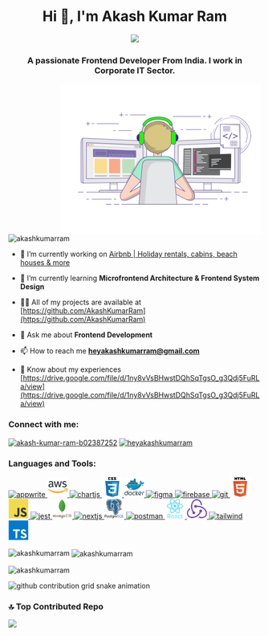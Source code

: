 <h1 align="center">Hi 👋, I'm Akash Kumar Ram</h1>
<div align="center"> <img src="https://github.com/AkashKumarRam/react-native-dating-app/assets/114729514/6dc38b74-02f4-4225-8649-e47004e82d83"> </div>
<h3 align="center">A passionate Frontend Developer From India. I work in Corporate IT Sector.</h3>
<img align="right" alt="Coding" width="400" src="https://raw.githubusercontent.com/devSouvik/devSouvik/master/gif3.gif">

<p align="left"> <img src="https://komarev.com/ghpvc/?username=akashkumarram&label=Profile%20views&color=0e75b6&style=flat" alt="akashkumarram" /> </p>

- 🔭 I’m currently working on [Airbnb | Holiday rentals, cabins, beach houses & more](https://airbnb-nine-puce.vercel.app)

- 🌱 I’m currently learning **Microfrontend Architecture & Frontend System Design**

- 👨‍💻 All of my projects are available at [https://github.com/AkashKumarRam](https://github.com/AkashKumarRam)

- 💬 Ask me about **Frontend Development**

- 📫 How to reach me **heyakashkumarram@gmail.com**

- 📄 Know about my experiences [https://drive.google.com/file/d/1ny8vVsBHwstDQhSqTgsO_g3Qdj5FuRLa/view](https://drive.google.com/file/d/1ny8vVsBHwstDQhSqTgsO_g3Qdj5FuRLa/view)

<h3 align="left">Connect with me:</h3>
<p align="left">
<a href="https://linkedin.com/in/akash-kumar-ram-b02387252" target="blank"><img align="center" src="https://raw.githubusercontent.com/rahuldkjain/github-profile-readme-generator/master/src/images/icons/Social/linked-in-alt.svg" alt="akash-kumar-ram-b02387252" height="30" width="40" /></a>
<a href="https://instagram.com/heyakashkumarram" target="blank"><img align="center" src="https://raw.githubusercontent.com/rahuldkjain/github-profile-readme-generator/master/src/images/icons/Social/instagram.svg" alt="heyakashkumarram" height="30" width="40" /></a>
</p>

<h3 align="left">Languages and Tools:</h3>
<p align="left"> <a href="https://appwrite.io" target="_blank" rel="noreferrer"> <img src="https://www.vectorlogo.zone/logos/appwriteio/appwriteio-icon.svg" alt="appwrite" width="40" height="40"/> </a> <a href="https://aws.amazon.com" target="_blank" rel="noreferrer"> <img src="https://raw.githubusercontent.com/devicons/devicon/master/icons/amazonwebservices/amazonwebservices-original-wordmark.svg" alt="aws" width="40" height="40"/> </a> <a href="https://www.chartjs.org" target="_blank" rel="noreferrer"> <img src="https://www.chartjs.org/media/logo-title.svg" alt="chartjs" width="40" height="40"/> </a> <a href="https://www.w3schools.com/css/" target="_blank" rel="noreferrer"> <img src="https://raw.githubusercontent.com/devicons/devicon/master/icons/css3/css3-original-wordmark.svg" alt="css3" width="40" height="40"/> </a> <a href="https://www.docker.com/" target="_blank" rel="noreferrer"> <img src="https://raw.githubusercontent.com/devicons/devicon/master/icons/docker/docker-original-wordmark.svg" alt="docker" width="40" height="40"/> </a> <a href="https://www.figma.com/" target="_blank" rel="noreferrer"> <img src="https://www.vectorlogo.zone/logos/figma/figma-icon.svg" alt="figma" width="40" height="40"/> </a> <a href="https://firebase.google.com/" target="_blank" rel="noreferrer"> <img src="https://www.vectorlogo.zone/logos/firebase/firebase-icon.svg" alt="firebase" width="40" height="40"/> </a> <a href="https://git-scm.com/" target="_blank" rel="noreferrer"> <img src="https://www.vectorlogo.zone/logos/git-scm/git-scm-icon.svg" alt="git" width="40" height="40"/> </a> <a href="https://www.w3.org/html/" target="_blank" rel="noreferrer"> <img src="https://raw.githubusercontent.com/devicons/devicon/master/icons/html5/html5-original-wordmark.svg" alt="html5" width="40" height="40"/> </a> <a href="https://developer.mozilla.org/en-US/docs/Web/JavaScript" target="_blank" rel="noreferrer"> <img src="https://raw.githubusercontent.com/devicons/devicon/master/icons/javascript/javascript-original.svg" alt="javascript" width="40" height="40"/> </a> <a href="https://jestjs.io" target="_blank" rel="noreferrer"> <img src="https://www.vectorlogo.zone/logos/jestjsio/jestjsio-icon.svg" alt="jest" width="40" height="40"/> </a> <a href="https://www.mongodb.com/" target="_blank" rel="noreferrer"> <img src="https://raw.githubusercontent.com/devicons/devicon/master/icons/mongodb/mongodb-original-wordmark.svg" alt="mongodb" width="40" height="40"/> </a> <a href="https://nextjs.org/" target="_blank" rel="noreferrer"> <img src="https://cdn.worldvectorlogo.com/logos/nextjs-2.svg" alt="nextjs" width="40" height="40"/> </a> <a href="https://www.postgresql.org" target="_blank" rel="noreferrer"> <img src="https://raw.githubusercontent.com/devicons/devicon/master/icons/postgresql/postgresql-original-wordmark.svg" alt="postgresql" width="40" height="40"/> </a> <a href="https://postman.com" target="_blank" rel="noreferrer"> <img src="https://www.vectorlogo.zone/logos/getpostman/getpostman-icon.svg" alt="postman" width="40" height="40"/> </a> <a href="https://reactjs.org/" target="_blank" rel="noreferrer"> <img src="https://raw.githubusercontent.com/devicons/devicon/master/icons/react/react-original-wordmark.svg" alt="react" width="40" height="40"/> </a> <a href="https://redux.js.org" target="_blank" rel="noreferrer"> <img src="https://raw.githubusercontent.com/devicons/devicon/master/icons/redux/redux-original.svg" alt="redux" width="40" height="40"/> </a> <a href="https://tailwindcss.com/" target="_blank" rel="noreferrer"> <img src="https://www.vectorlogo.zone/logos/tailwindcss/tailwindcss-icon.svg" alt="tailwind" width="40" height="40"/> </a> <a href="https://www.typescriptlang.org/" target="_blank" rel="noreferrer"> <img src="https://raw.githubusercontent.com/devicons/devicon/master/icons/typescript/typescript-original.svg" alt="typescript" width="40" height="40"/> </a> </p>

<p><img align="left" src="https://github-readme-stats.vercel.app/api/top-langs?username=akashkumarram&show_icons=true&locale=en&layout=compact" alt="akashkumarram" /></p>

<p>&nbsp;<img align="center" src="https://github-readme-stats.vercel.app/api?username=akashkumarram&show_icons=true&locale=en" alt="akashkumarram" /></p>

<p><img align="center" src="https://github-readme-streak-stats.herokuapp.com/?user=akashkumarram&" alt="akashkumarram" /></p>

<picture>
  <source media="(prefers-color-scheme: dark)" srcset="https://raw.githubusercontent.com/AkashKumarRam/AkashKumarRam/output/github-contribution-grid-snake-dark.svg">
  <source media="(prefers-color-scheme: light)" srcset="https://raw.githubusercontent.com/AkashKumarRam/AkashKumarRam/output/github-contribution-grid-snake.svg">
  <img alt="github contribution grid snake animation" src="https://raw.githubusercontent.com/AkashKumarRam/AkashKumarRam/output/github-contribution-grid-snake.svg">
</picture>

### 🔝 Top Contributed Repo
![](https://github-contributor-stats.vercel.app/api?username=AkashKumarRam&limit=5&theme=flat&combine_all_yearly_contributions=true)
